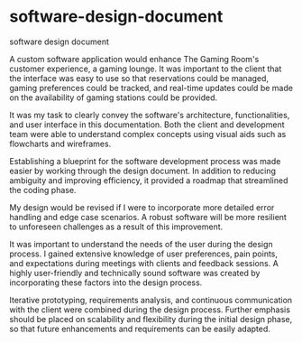 # software-design-document
software design document


A custom software application would enhance The Gaming Room's customer experience, a gaming lounge. It was important to the client that the interface was easy to use so that reservations could be managed, gaming preferences could be tracked, and real-time updates could be made on the availability of gaming stations could be provided.

 It was my task to clearly convey the software's architecture, functionalities, and user interface in this documentation. Both the client and development team were able to understand complex concepts using visual aids such as flowcharts and wireframes.

Establishing a blueprint for the software development process was made easier by working through the design document. In addition to reducing ambiguity and improving efficiency, it provided a roadmap that streamlined the coding phase.

 My design would be revised if I were to incorporate more detailed error handling and edge case scenarios. A robust software will be more resilient to unforeseen challenges as a result of this improvement.

It was important to understand the needs of the user during the design process. I gained extensive knowledge of user preferences, pain points, and expectations during meetings with clients and feedback sessions. A highly user-friendly and technically sound software was created by incorporating these factors into the design process.

 Iterative prototyping, requirements analysis, and continuous communication with the client were combined during the design process. Further emphasis should be placed on scalability and flexibility during the initial design phase, so that future enhancements and requirements can be easily adapted.
